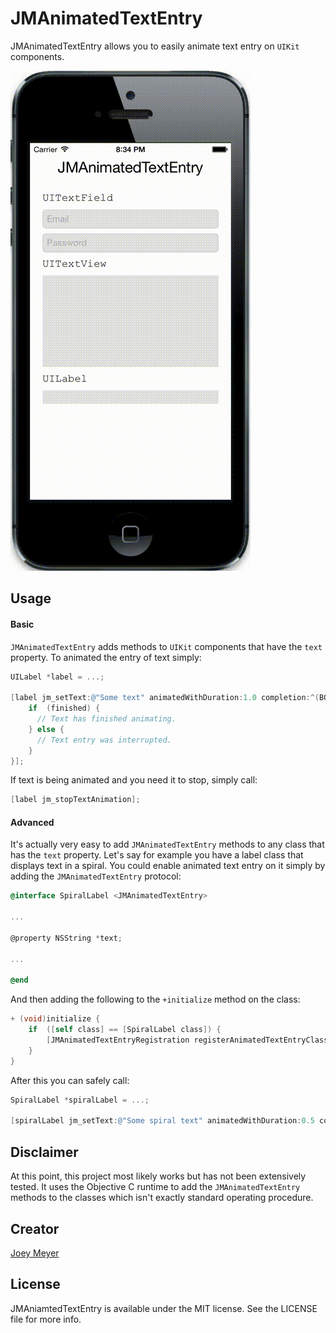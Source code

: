 # JMAnimatedTextEntry

JMAnimatedTextEntry allows you to easily animate text entry on `UIKit` components.

![Example.gif](Example/Example.gif)

## Usage

#### Basic
`JMAnimatedTextEntry` adds methods to `UIKit` components that have the `text` property. To animated the entry of text simply:

```objective-c
UILabel *label = ...;

[label jm_setText:@"Some text" animatedWithDuration:1.0 completion:^(BOOL finished) {
	if	(finished) {
	  // Text has finished animating.
	} else {
	  // Text entry was interrupted.
	}
}];
```

If text is being animated and you need it to stop, simply call:

```objective-c
[label jm_stopTextAnimation];
```

#### Advanced
It's actually very easy to add `JMAnimatedTextEntry` methods to any class that has the `text` property. Let's say for example you have a label class that displays text in a spiral. You could enable animated text entry on it simply by adding the `JMAnimatedTextEntry` protocol:

```objective-c
@interface SpiralLabel <JMAnimatedTextEntry>

...

@property NSString *text;

...

@end
```

And then adding the following to the `+initialize` method on the class:

```objective-c
+ (void)initialize {
	if	([self class] == [SpiralLabel class]) {
		[JMAnimatedTextEntryRegistration registerAnimatedTextEntryClass:[SpiralLabel class]];
	}
}
```

After this you can safely call:

```objective-c
SpiralLabel *spiralLabel = ...;

[spiralLabel jm_setText:@"Some spiral text" animatedWithDuration:0.5 completion:nil];
```

## Disclaimer

At this point, this project most likely works but has not been extensively tested. It uses the Objective C runtime to add the `JMAnimatedTextEntry` methods to the classes which isn't exactly standard operating procedure.

## Creator

[Joey Meyer](http://www.joeymeyer.com)

## License

JMAniamtedTextEntry is available under the MIT license. See the LICENSE file for more info.
